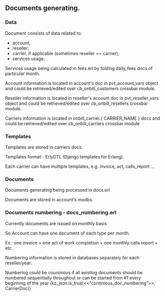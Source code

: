 ## Documents generating.
### Data
Document consists of data related to:
- account;
- reseller;
- carrier, if applicable (sometimes reseller == carrier);
- services usage.

Services usage being calculated in fees.erl by folding daily_fees docs of particular month. 

Account information is located in account's doc in pvt_account_vars object and could be retrieved/edited over cb_onbill_customers crossbar module.

Reseller information is located in reseller's account doc in pvt_reseller_vars object and could be retrieved/edited over cb_onbill_resellers crossbar module.

Carriers information is located in onbill_carrier.{ CARRIER_NAME } docs and could be retrieved/edited over cb_onbill_carriers crossbar module

### Templates
Templates are stored in carriers docs.

Templates format - ErlyDTL (Django templates for Erlang).
 
Each carrier can have multiple templates, e.g. invoice, act, calls_report ...

### Documents
Documents generating being processed in docs.erl

Documents are stored in account's modbs.

### Documents numbering - docs_numbering.erl
Currently documents are issued on monthly basis.

So Account can have one document of each type per month.

Ex.: one invoice + one act of work completion + one monthly calls report + etc..

Numbering information is stored in databases separately for each reseller/year.

Numbering could be couninious if all existing documents should be numbered sequentially throughout or can be started from #1 every beginning of the year (kz_json:is_true(<<"continious_doc_numbering">>, CarrierDoc))

